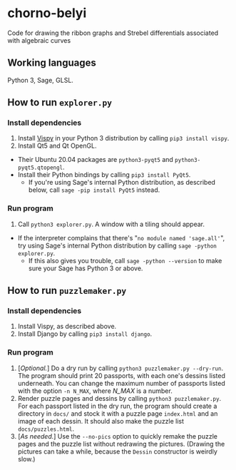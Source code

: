 # chorno-belyi
Code for drawing the ribbon graphs and Strebel differentials associated with algebraic curves

## Working languages

Python 3, Sage, GLSL.

## How to run `explorer.py`

### Install dependencies
1. Install [Vispy](http://vispy.org/installation.html) in your Python 3 distribution by calling `pip3 install vispy`.
2. Install Qt5 and Qt OpenGL.
  - Their Ubuntu 20.04 packages are `python3-pyqt5` and `python3-pyqt5.qtopengl`.
  - Install their Python bindings by calling `pip3 install PyQt5`.
    - If you're using Sage's internal Python distribution, as described below, call `sage -pip install PyQt5` instead.

### Run program
1. Call `python3 explorer.py`. A window with a tiling should appear.
  - If the interpreter complains that there's "`no module named 'sage.all'`", try using Sage's internal Python distribution by calling `sage -python explorer.py`.
    - If this also gives you trouble, call `sage -python --version` to make sure your Sage has Python 3 or above.

## How to run `puzzlemaker.py`

### Install dependencies
1. Install Vispy, as described above.
2. Install Django by calling `pip3 install django`.

### Run program
1. [*Optional.*] Do a dry run by calling `python3 puzzlemaker.py --dry-run`. The program should print 20 passports, with each one's dessins listed underneath. You can change the maximum number of passports listed with the option `-n N_MAX`, where *N_MAX* is a number.
2. Render puzzle pages and dessins by calling `python3 puzzlemaker.py`. For each passport listed in the dry run, the program should create a directory in `docs/` and stock it with a puzzle page `index.html` and an image of each dessin. It should also make the puzzle list `docs/puzzles.html`.
3. [*As needed.*] Use the `--no-pics` option to quickly remake the puzzle pages and the puzzle list without redrawing the pictures. (Drawing the pictures can take a while, because the `Dessin` constructor is weirdly slow.)
